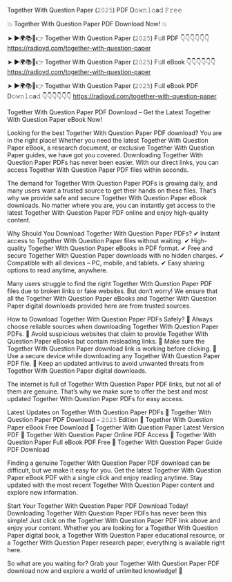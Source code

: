 Together With Question Paper (𝟸𝟶𝟸𝟻) PDF D𝚘𝚠𝚗𝚕𝚘a𝚍 𝙵𝚛𝚎𝚎

💥 Together With Question Paper PDF Download Now! 💥

➤ ►🌍📚📱👉 Together With Question Paper (𝟸𝟶𝟸𝟻) F𝚞ll PDF 👇👇👇👇👇👇
https://radiovd.com/together-with-question-paper

➤ ►🌍📚📱👉 Together With Question Paper (𝟸𝟶𝟸𝟻) F𝚞ll eBook 👇👇👇👇👇👇
https://radiovd.com/together-with-question-paper

➤ ►🌍📚📱👉 Together With Question Paper (𝟸𝟶𝟸𝟻) F𝚞ll eBook PDF D𝚘𝚠𝚗𝚕𝚘a𝚍 👇👇👇👇👇👇
https://radiovd.com/together-with-question-paper

Together With Question Paper PDF Download – Get the Latest Together With Question Paper eBook Now!

Looking for the best Together With Question Paper PDF download? You are in the right place! Whether you need the latest Together With Question Paper eBook, a research document, or exclusive Together With Question Paper guides, we have got you covered. Downloading Together With Question Paper PDFs has never been easier. With our direct links, you can access Together With Question Paper PDF files within seconds.

The demand for Together With Question Paper PDFs is growing daily, and many users want a trusted source to get their hands on these files. That’s why we provide safe and secure Together With Question Paper eBook downloads. No matter where you are, you can instantly get access to the latest Together With Question Paper PDF online and enjoy high-quality content.

Why Should You Download Together With Question Paper PDFs?
✔ Instant access to Together With Question Paper files without waiting.
✔ High-quality Together With Question Paper eBooks in PDF format.
✔ Free and secure Together With Question Paper downloads with no hidden charges.
✔ Compatible with all devices – PC, mobile, and tablets.
✔ Easy sharing options to read anytime, anywhere.

Many users struggle to find the right Together With Question Paper PDF files due to broken links or fake websites. But don’t worry! We ensure that all the Together With Question Paper eBooks and Together With Question Paper digital downloads provided here are from trusted sources.

How to Download Together With Question Paper PDFs Safely?
📌 Always choose reliable sources when downloading Together With Question Paper PDFs.
📌 Avoid suspicious websites that claim to provide Together With Question Paper eBooks but contain misleading links.
📌 Make sure the Together With Question Paper download link is working before clicking.
📌 Use a secure device while downloading any Together With Question Paper PDF file.
📌 Keep an updated antivirus to avoid unwanted threats from Together With Question Paper digital downloads.

The internet is full of Together With Question Paper PDF links, but not all of them are genuine. That’s why we make sure to offer the best and most updated Together With Question Paper PDFs for easy access.

Latest Updates on Together With Question Paper PDFs
🔹 Together With Question Paper PDF Download – 𝟸𝟶𝟸𝟻 Edition
🔹 Together With Question Paper eBook Free Download
🔹 Together With Question Paper Latest Version PDF
🔹 Together With Question Paper Online PDF Access
🔹 Together With Question Paper Full eBook PDF Free
🔹 Together With Question Paper Guide PDF Download

Finding a genuine Together With Question Paper PDF download can be difficult, but we make it easy for you. Get the latest Together With Question Paper eBook PDF with a single click and enjoy reading anytime. Stay updated with the most recent Together With Question Paper content and explore new information.

Start Your Together With Question Paper PDF Download Today!
Downloading Together With Question Paper PDFs has never been this simple! Just click on the Together With Question Paper PDF link above and enjoy your content. Whether you are looking for a Together With Question Paper digital book, a Together With Question Paper educational resource, or a Together With Question Paper research paper, everything is available right here.

So what are you waiting for? Grab your Together With Question Paper PDF download now and explore a world of unlimited knowledge! 🚀